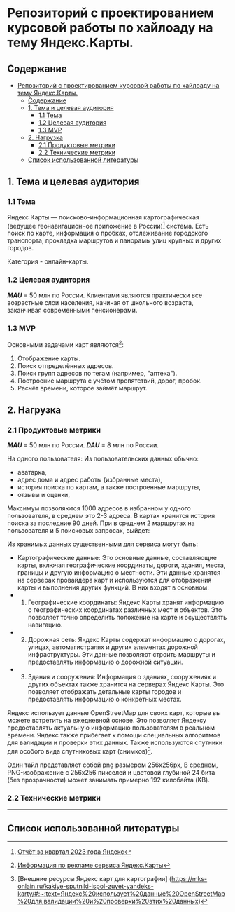 # Репозиторий с проектированием курсовой работы по хайлоаду на тему Яндекс.Карты.

## Содержание
- [Репозиторий с проектированием курсовой работы по хайлоаду на тему Яндекс.Карты.](#репозиторий-с-проектированием-курсовой-работы-по-хайлоаду-на-тему-яндекскарты)
  - [Содержание](#содержание)
  - [1. Тема и целевая аудитория](#1-тема-и-целевая-аудитория)
    - [1.1 Тема](#11-тема)
    - [1.2 Целевая аудитория](#12-целевая-аудитория)
    - [1.3 MVP](#13-mvp)
  - [2. Нагрузка](#2-нагрузка)
    - [2.1 Продуктовые метрики](#21-продуктовые-метрики)
    - [2.2 Технические метрики](#22-технические-метрики)
  - [Список использованной литературы](#список-использованной-литературы)

## 1. Тема и целевая аудитория

### 1.1 Тема
Яндекс Карты — поисково-информационная картографическая (ведущее геонавигационное
приложение в России)[^2] система. Есть поиск по карте, информация о пробках, отслеживание городского транспорта, прокладка маршрутов и панорамы улиц крупных и других городов.

Категория - онлайн-карты.

### 1.2 Целевая аудитория
***MAU*** = 50 млн по России.
Клиентами являютcя практически все возрастные слои населения, начиная от школьного возраста, заканчивая современными пенсионерами.


### 1.3 MVP

Основными задачами карт являются[^3]:
1. Отображение карты.
2. Поиск отпределëнных адресов.
3. Поиск групп адресов по тегам (например, "аптека").
4. Построение маршрута с учëтом препятствий, дорог, пробок.
5. Расчёт времени, которое займёт маршрут.

## 2. Нагрузка
### 2.1 Продуктовые метрики
***MAU*** = 50 млн по России.
***DAU*** = 8 млн по России.

На одного пользователя:
Из пользовательских данных обычно: 
 - аватарка,
 - адрес дома и адрес работы (избранные места),
 - история поиска по картам, а также построенные маршруты,
 - отзывы и оценки,

Максимум позволяются 1000 адресов в избранном у одного пользователя, в среднем это 2-3 адреса.
В картах хранится история поиска за последние 90 дней. При в среднем 2 маршрутах на пользователя и 5 поисковых запросах, выйдет:


Из хранимых данных существенными для сервиса могут быть:
 - Картографические данные: Это основные данные, составляющие карты, включая географические координаты, дороги, здания, места, границы и другую информацию о местности. Эти данные хранятся на серверах провайдера карт и используются для отображения карты и выполнения других функций. В них входят в основном:
 - 1. Географические координаты: Яндекс Карты хранят информацию о географических координатах различных мест и объектов. Это позволяет точно определить положение на карте и осуществлять навигацию.
 - 2. Дорожная сеть: Яндекс Карты содержат информацию о дорогах, улицах, автомагистралях и других элементах дорожной инфраструктуры. Эти данные позволяют строить маршруты и предоставлять информацию о дорожной ситуации.
 - 3. Здания и сооружения: Информация о зданиях, сооружениях и других объектах также хранится на серверах Яндекс Карты. Это позволяет отображать детальные карты городов и предоставлять информацию о конкретных местах.

Яндекс использует данные OpenStreetMap для своих карт, которые вы можете встретить на ежедневной основе. Это позволяет Яндексу предоставлять актуальную информацию пользователям в реальном времени. Яндекс также прибегает к помощи специальных алгоритмов для валидации и проверки этих данных. Также используются спутники для особого вида спутниковых карт (снимков)[^7].



Один тайл представляет собой png размером 256х256px,
В среднем, PNG-изображение с 256x256 пикселей и цветовой глубиной 24 бита (без прозрачности) может занимать примерно 192 килобайта (KB).

### 2.2 Технические метрики
 
---

## Список использованной литературы
[^1]: [Маршрутизация в приложении](https://yandex.ru/company/technologies/routes/)
[^5]: [Маршрутизация в опенсорс решении](https://habr.com/ru/companies/vk/articles/262185/)
[^2]: [Отчёт за квартал 2023 года Яндекс](https://yastatic.net/s3/ir-docs/events/2023/IR_2Q2023_RUS.pdf)
[^3]: [Информация по рекламе сервиса Яндекс.Карты](https://skillbox.ru/media/marketing/rukovodstvo-po-reklame-na-yandeks-kartakh-kak-ona-rabotaet-skolko-stoit-i-kak-nastroit/)
[^4]: [Старая информация по аудитории Яндекс.Карты](https://www.seonews.ru/analytics/kak-ne-zabluditsya-v-yandeks-kartakh-issledovanie-auditorii-keys/)
[^6]: [Апи тайлов] (https://yandex.ru/dev/tiles/doc/ru/)
[^7]: [Внешние ресурсы Яндекс карт для картографии] (https://mks-onlain.ru/kakiye-sputniki-ispol-zuyet-yandeks-karty/#:~:text=Яндекс%20использует%20данные%20OpenStreetMap%20для,валидации%20и%20проверки%20этих%20данных)

